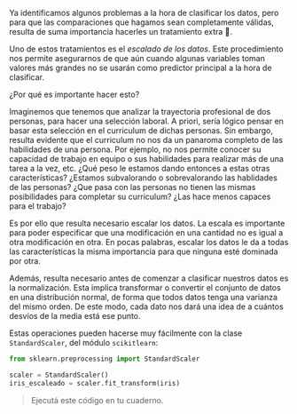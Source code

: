 Ya identificamos algunos problemas a la hora de clasificar los datos, pero para que las comparaciones que hagamos sean completamente válidas, resulta de suma importancia hacerles un tratamiento extra 💆. 

Uno de estos tratamientos es el _escalado de los datos_. Este procedimiento nos permite asegurarnos de que aún cuando algunas variables toman valores más grandes no se usarán como predictor principal a la hora de clasificar.

¿Por qué es importante hacer esto?

Imaginemos que tenemos que analizar la trayectoria profesional de dos personas, para hacer una selección laboral. A priori, sería lógico pensar en basar esta selección en el curriculum de dichas personas. Sin embargo, resulta evidente que el curriculum no nos da un panaroma completo de las habilidades de una persona. Por ejemplo, no nos permite conocer su capacidad de trabajo en equipo o sus habilidades para realizar más de una tarea a la vez, etc. ¿Qué peso le estamos dando entonces a estas otras características? ¿Estamos subvalorando o sobrevalorando las hablidades de las personas? ¿Que pasa con las personas no tienen las mismas posibilidades para completar su curriculum? ¿Las hace menos capaces para el trabajo?

Es por ello que resulta necesario escalar los datos. La escala es importante para poder especificar que una modificación en una cantidad no es igual a otra modificación en otra. En pocas palabras, escalar los datos le da a todas las características la misma importancia para que ninguna esté dominada por otra. 

Además, resulta necesario antes de comenzar a clasificar nuestros datos es la normalización. Esta implica transformar o convertir el conjunto de datos en una distribución normal, de forma que todos datos tenga una varianza del mismo orden. De este modo, cada dato nos dará una idea de a cuántos desvíos de la media está ese punto.

Estas operaciones pueden hacerse muy fácilmente con la clase `StandardScaler`, del módulo `scikitlearn`:

```python
from sklearn.preprocessing import StandardScaler

scaler = StandardScaler()
iris_escaleado = scaler.fit_transform(iris)
```

> Ejecutá este código en tu cuaderno. 

